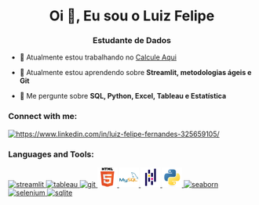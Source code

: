 <h1 align="center">Oi 👋, Eu sou o Luiz Felipe</h1>
<h3 align="center">Estudante de Dados</h3>

- 🔭 Atualmente estou trabalhando no [Calcule Aqui](https://calculeaqui.streamlit.app/)

- 🌱 Atualmente estou aprendendo sobre **Streamlit, metodologias ágeis e Git**

- 💬 Me pergunte sobre **SQL, Python, Excel, Tableau e Estatística**


<h3 align="left">Connect with me:</h3>
<p align="left">
<a href="https://www.linkedin.com/in/luiz-felipe-fernandes-325659105/" target="blank"><img align="center" src="https://raw.githubusercontent.com/rahuldkjain/github-profile-readme-generator/master/src/images/icons/Social/linked-in-alt.svg" alt="https://www.linkedin.com/in/luiz-felipe-fernandes-325659105/" height="30" width="40" /></a>
</p>

<h3 align="left">Languages and Tools:</h3>
<p align="left"> <a href="https://streamlit.io/" target="_blank" rel="noreferrer"> <img src="https://user-images.githubusercontent.com/85578441/240651222-fca0e554-ef9a-417c-85bd-cedb36982135.png" alt="streamlit" width="70" height="60"/> </a> <a href="https://www.tableau.com/" target="_blank" rel="noreferrer"> <img src="https://user-images.githubusercontent.com/85578441/240655601-fd6d6aa9-3fc4-4f5e-a58d-4d569b4b3cb1.png" alt="tableau" width="40" height="60"/> </a> <a href="https://git-scm.com/" target="_blank" rel="noreferrer"> <img src="https://www.vectorlogo.zone/logos/git-scm/git-scm-icon.svg" alt="git" width="40" height="40"/> </a> <a href="https://www.w3.org/html/" target="_blank" rel="noreferrer"> <img src="https://raw.githubusercontent.com/devicons/devicon/master/icons/html5/html5-original-wordmark.svg" alt="html5" width="40" height="40"/> </a> <a href="https://www.mysql.com/" target="_blank" rel="noreferrer"> <img src="https://raw.githubusercontent.com/devicons/devicon/master/icons/mysql/mysql-original-wordmark.svg" alt="mysql" width="40" height="40"/> </a> <a href="https://pandas.pydata.org/" target="_blank" rel="noreferrer"> <img src="https://raw.githubusercontent.com/devicons/devicon/2ae2a900d2f041da66e950e4d48052658d850630/icons/pandas/pandas-original.svg" alt="pandas" width="40" height="40"/> </a> <a href="https://www.python.org" target="_blank" rel="noreferrer"> <img src="https://raw.githubusercontent.com/devicons/devicon/master/icons/python/python-original.svg" alt="python" width="40" height="40"/> </a> <a href="https://seaborn.pydata.org/" target="_blank" rel="noreferrer"> <img src="https://seaborn.pydata.org/_images/logo-mark-lightbg.svg" alt="seaborn" width="40" height="40"/> </a> <a href="https://www.selenium.dev" target="_blank" rel="noreferrer"> <img src="https://raw.githubusercontent.com/detain/svg-logos/780f25886640cef088af994181646db2f6b1a3f8/svg/selenium-logo.svg" alt="selenium" width="40" height="40"/> </a> <a href="https://www.sqlite.org/" target="_blank" rel="noreferrer"> <img src="https://www.vectorlogo.zone/logos/sqlite/sqlite-icon.svg" alt="sqlite" width="40" height="40"/> </a> </p>



<!--
**FelipeFernandes1/FelipeFernandes1** is a ✨ _special_ ✨ repository because its `README.md` (this file) appears on your GitHub profile.

Here are some ideas to get you started:

- 🔭 I’m currently working on ...
- 🌱 I’m currently learning ...
- 👯 I’m looking to collaborate on ...
- 🤔 I’m looking for help with ...
- 💬 Ask me about ...
- 📫 How to reach me: ...
- 😄 Pronouns: ...
- ⚡ Fun fact: ...
-->
